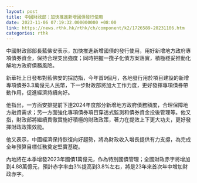 ```yaml
---
layout: post
title: 中國財政部：加快推進新增國債發行使用
date: 2023-11-06 07:19:32.000000000 +08:00
link: https://news.rthk.hk/rthk/ch/component/k2/1726589-20231106.htm
categories: rthk
---
```


中國財政部部長藍佛安表示，加快推進新增國債的發行使用，用好新增地方政府專項債券資金，保持合理支出強度；同時把握一攬子化債方案落實，積極穩妥推動化解地方政府債務風險。

新華社上日發布對藍佛安的採訪指，今年首9個月，各地發行用於項目建設的新增專項債券3.3萬億元人民幣，下一步財政部將加大工作力度，更好發揮專項債券帶動作用，促進經濟持續向好。

他指出，一方面安排提前下達2024年度部分新增地方政府債務額度，合理保障地方融資需求；另一方面強化專項債券項目穿透式監測和債券資金投後管理等。他又指，財政部將繼續貫徹實施好積極的財政政策，著力在提效上下更大功夫，更好發揮財政政策效能。

他又表示，中國經濟保持恢復向好趨勢，將為財政收入增長提供有力支撐，為完成全年預算目標任務奠定堅實基礎。

內地將在本季增發2023年國債1萬億元，作為特別國債管理；全國財政赤字將增加到4.88萬億元，預計赤字率由3%提高到3.8%左右，將是23年來首次年中增加財政赤字。
